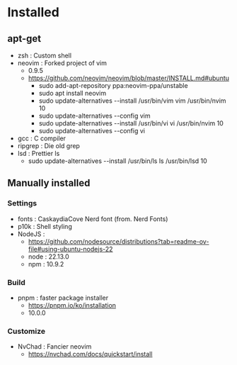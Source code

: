 # Installed
## apt-get
- zsh : Custom shell
- neovim : Forked project of vim
    - 0.9.5
    - https://github.com/neovim/neovim/blob/master/INSTALL.md#ubuntu
        - sudo add-apt-repository ppa:neovim-ppa/unstable
        - sudo apt install neovim
        - sudo update-alternatives --install /usr/bin/vim vim /usr/bin/nvim 10
        - sudo update-alternatives --config vim
        - sudo update-alternatives --install /usr/bin/vi vi /usr/bin/nvim 10
        - sudo update-alternatives --config vi
- gcc : C compiler
- ripgrep : Die old grep
- lsd : Prettier ls
    - sudo update-alternatives --install /usr/bin/ls ls /usr/bin/lsd 10

 


## Manually installed
### Settings
- fonts : CaskaydiaCove Nerd font (from. Nerd Fonts)
- p10k : Shell styling
- NodeJS : 
    - https://github.com/nodesource/distributions?tab=readme-ov-file#using-ubuntu-nodejs-22
    - node : 22.13.0
    - npm : 10.9.2

### Build
- pnpm : faster package installer
    - https://pnpm.io/ko/installation
    - 10.0.0

### Customize
- NvChad : Fancier neovim
    - https://nvchad.com/docs/quickstart/install